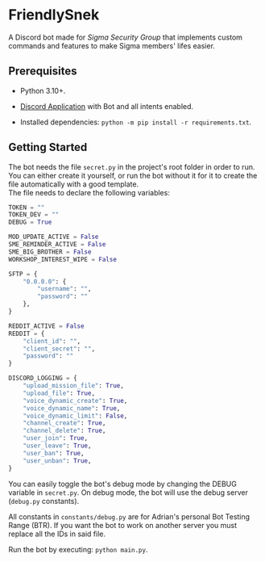 # FriendlySnek

A Discord bot made for *Sigma Security Group* that implements custom commands and features to make Sigma members' lifes easier.

## Prerequisites

* Python 3.10+.

* [Discord Application](https://discord.com/developers/applications) with Bot and all intents enabled.

* Installed dependencies: `python -m pip install -r requirements.txt`.

## Getting Started

The bot needs the file `secret.py` in the project's root folder in order to run. You can either create it yourself, or run the bot without it for it to create the file automatically with a good template. \
The file needs to declare the following variables:

```py
TOKEN = ""
TOKEN_DEV = ""
DEBUG = True

MOD_UPDATE_ACTIVE = False
SME_REMINDER_ACTIVE = False
SME_BIG_BROTHER = False
WORKSHOP_INTEREST_WIPE = False

SFTP = {
    "0.0.0.0": {
        "username": "",
        "password": ""
    },
}

REDDIT_ACTIVE = False
REDDIT = {
    "client_id": "",
    "client_secret": "",
    "password": ""
}

DISCORD_LOGGING = {
    "upload_mission_file": True,
    "upload_file": True,
    "voice_dynamic_create": True,
    "voice_dynamic_name": True,
    "voice_dynamic_limit": False,
    "channel_create": True,
    "channel_delete": True,
    "user_join": True,
    "user_leave": True,
    "user_ban": True,
    "user_unban": True,
}
```

You can easily toggle the bot's debug mode by changing the DEBUG variable in `secret.py`. On debug mode, the bot will use the debug server (`debug.py` constants).

All constants in `constants/debug.py` are for Adrian's personal Bot Testing Range (BTR). If you want the bot to work on another server you must replace all the IDs in said file.

Run the bot by executing: `python main.py`.
